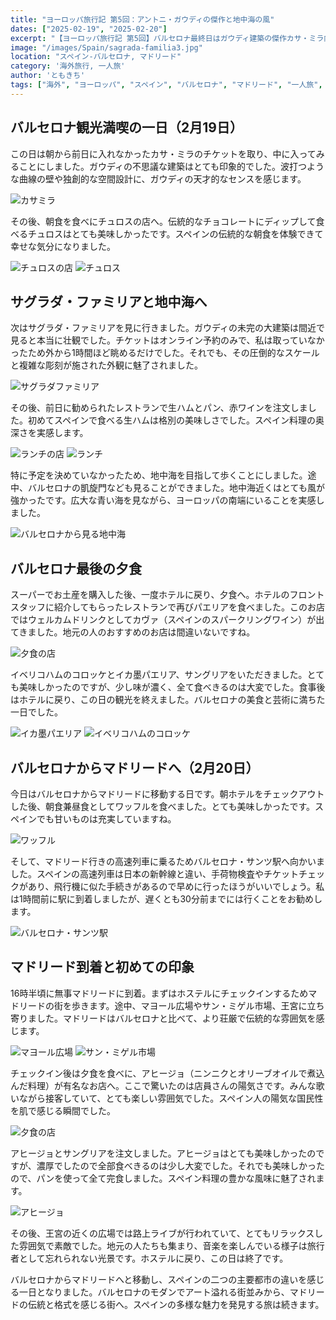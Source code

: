 ```yaml
---
title: "ヨーロッパ旅行記 第5回：アントニ・ガウディの傑作と地中海の風"
dates: ["2025-02-19", "2025-02-20"]
excerpt: "【ヨーロッパ旅行記 第5回】バルセロナ最終日はガウディ建築の傑作カサ・ミラ内部見学から始まり、本場のチュロスで朝食を満喫。サグラダ・ファミリアの圧倒的存在感に魅了された後、地中海の青さを体感。イカ墨パエリアとカヴァで最後の夜を締めくくり、翌日は高速列車でマドリードへ移動。到着後はマヨール広場や王宮を散策し、陽気な店員のいるレストランでアヒージョを堪能。バルセロナのモダンな魅力からマドリードの伝統的な雰囲気まで、スペイン二大都市の対比を楽しむ旅の続編。"
image: "/images/Spain/sagrada-familia3.jpg"
location: "スペイン-バルセロナ, マドリード"
category: '海外旅行, 一人旅'
author: 'ともきち'
tags: ["海外", "ヨーロッパ", "スペイン", "バルセロナ", "マドリード", "一人旅", "ガウディ建築", "サグラダファミリア", "カサミラ", "地中海", "グルメ", "スペイン料理", "観光スポット", "世界遺産"]
---
```


## バルセロナ観光満喫の一日（2月19日）

この日は朝から前日に入れなかったカサ・ミラのチケットを取り、中に入ってみることにしました。ガウディの不思議な建築はとても印象的でした。波打つような曲線の壁や独創的な空間設計に、ガウディの天才的なセンスを感じます。

![カサミラ](/images/Spain/casa-mila3.jpg)

その後、朝食を食べにチュロスの店へ。伝統的なチョコレートにディップして食べるチュロスはとても美味しかったです。スペインの伝統的な朝食を体験できて幸せな気分になりました。

![チュロスの店](/images/Spain/la-pallaresa.jpg)
![チュロス](/images/Spain/la-pallaresa2.jpg)

## サグラダ・ファミリアと地中海へ

次はサグラダ・ファミリアを見に行きました。ガウディの未完の大建築は間近で見ると本当に壮観でした。チケットはオンライン予約のみで、私は取っていなかったため外から1時間ほど眺めるだけでした。それでも、その圧倒的なスケールと複雑な彫刻が施された外観に魅了されました。

![サグラダファミリア](/images/Spain/sagrada-familia-1.jpg)

その後、前日に勧められたレストランで生ハムとパン、赤ワインを注文しました。初めてスペインで食べる生ハムは格別の美味しさでした。スペイン料理の奥深さを実感します。

![ランチの店](/images/Spain/casalolea.jpg)
![ランチ](/images/Spain/casalolea2.jpg)

特に予定を決めていなかったため、地中海を目指して歩くことにしました。途中、バルセロナの凱旋門なども見ることができました。地中海近くはとても風が強かったです。広大な青い海を見ながら、ヨーロッパの南端にいることを実感しました。

![バルセロナから見る地中海](/images/Spain/mediterranean.jpg)

## バルセロナ最後の夕食

スーパーでお土産を購入した後、一度ホテルに戻り、夕食へ。ホテルのフロントスタッフに紹介してもらったレストランで再びパエリアを食べました。このお店ではウェルカムドリンクとしてカヴァ（スペインのスパークリングワイン）が出てきました。地元の人のおすすめのお店は間違いないですね。

![夕食の店](/images/Spain/teleferic.jpg)

イベリコハムのコロッケとイカ墨パエリア、サングリアをいただきました。とても美味しかったのですが、少し味が濃く、全て食べきるのは大変でした。食事後はホテルに戻り、この日の観光を終えました。バルセロナの美食と芸術に満ちた一日でした。

![イカ墨パエリア](/images/Spain/teleferic2.jpg)
![イベリコハムのコロッケ](/images/Spain/teleferic3.jpg)

## バルセロナからマドリードへ（2月20日）

今日はバルセロナからマドリードに移動する日です。朝ホテルをチェックアウトした後、朝食兼昼食としてワッフルを食べました。とても美味しかったです。スペインでも甘いものは充実していますね。

![ワッフル](/images/Spain/waffle.jpg)

そして、マドリード行きの高速列車に乗るためバルセロナ・サンツ駅へ向かいました。スペインの高速列車は日本の新幹線と違い、手荷物検査やチケットチェックがあり、飛行機に似た手続きがあるので早めに行ったほうがいいでしょう。私は1時間前に駅に到着しましたが、遅くとも30分前までには行くことをお勧めします。

![バルセロナ・サンツ駅](/images/Spain/barcelo-sants.jpg)

## マドリード到着と初めての印象

16時半頃に無事マドリードに到着。まずはホステルにチェックインするためマドリードの街を歩きます。途中、マヨール広場やサン・ミゲル市場、王宮に立ち寄りました。マドリードはバルセロナと比べて、より荘厳で伝統的な雰囲気を感じます。

![マヨール広場](/images/Spain/plaza-mayor2.jpg)
![サン・ミゲル市場](/images/Spain/mercado-de-san-miguel.jpg)

チェックイン後は夕食を食べに、アヒージョ（ニンニクとオリーブオイルで煮込んだ料理）が有名なお店へ。ここで驚いたのは店員さんの陽気さです。みんな歌いながら接客していて、とても楽しい雰囲気でした。スペイン人の陽気な国民性を肌で感じる瞬間でした。

![夕食の店](/images/Spain/la-casa-del-abuelo.jpg)

アヒージョとサングリアを注文しました。アヒージョはとても美味しかったのですが、濃厚でしたので全部食べきるのは少し大変でした。それでも美味しかったので、パンを使って全て完食しました。スペイン料理の豊かな風味に魅了されます。

![アヒージョ](/images/Spain/ajilo.jpg)

その後、王宮の近くの広場では路上ライブが行われていて、とてもリラックスした雰囲気で素敵でした。地元の人たちも集まり、音楽を楽しんでいる様子は旅行者として忘れられない光景です。ホステルに戻り、この日は終了です。

バルセロナからマドリードへと移動し、スペインの二つの主要都市の違いを感じる一日となりました。バルセロナのモダンでアート溢れる街並みから、マドリードの伝統と格式を感じる街へ。スペインの多様な魅力を発見する旅は続きます。
